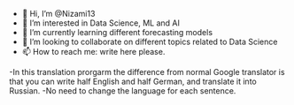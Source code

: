 - 👋 Hi, I’m @Nizami13
- 👀 I’m interested in Data Science, ML and AI
- 🌱 I’m currently learning different forecasting models
- 💞️ I’m looking to collaborate on different topics related to Data Science
- 📫 How to reach me: write here please.

<!---
Nizami13/Nizami13 is a ✨ special ✨ repository because its `README.md` (this file) appears on your GitHub profile.
You can click the Preview link to take a look at your changes.
--->
-In this translation prorgarm the difference from normal Google translator is that you can write half English and half German, and translate it into Russian. 
-No need to change the language for each sentence.
